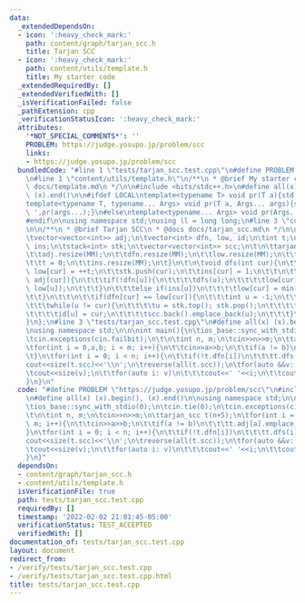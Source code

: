 ```yaml
---
data:
  _extendedDependsOn:
  - icon: ':heavy_check_mark:'
    path: content/graph/tarjan_scc.h
    title: Tarjan SCC
  - icon: ':heavy_check_mark:'
    path: content/utils/template.h
    title: My starter code
  _extendedRequiredBy: []
  _extendedVerifiedWith: []
  _isVerificationFailed: false
  _pathExtension: cpp
  _verificationStatusIcon: ':heavy_check_mark:'
  attributes:
    '*NOT_SPECIAL_COMMENTS*': ''
    PROBLEM: https://judge.yosupo.jp/problem/scc
    links:
    - https://judge.yosupo.jp/problem/scc
  bundledCode: "#line 1 \"tests/tarjan_scc.test.cpp\"\n#define PROBLEM \"https://judge.yosupo.jp/problem/scc\"\
    \n#line 1 \"content/utils/template.h\"\n/**\n * @brief My starter code\n * @docs\
    \ docs/template.md\n */\n\n#include <bits/stdc++.h>\n#define all(x) (x).begin(),\
    \ (x).end()\n\n#ifdef LOCAL\ntemplate<typename T> void pr(T a){std::cerr<<a<<std::endl;}\n\
    template<typename T, typename... Args> void pr(T a, Args... args){std::cerr<<a<<'\
    \ ',pr(args...);}\n#else\ntemplate<typename... Args> void pr(Args... args){}\n\
    #endif\n\nusing namespace std;\nusing ll = long long;\n#line 3 \"content/graph/tarjan_scc.h\"\
    \n\n/**\n * @brief Tarjan SCC\n * @docs docs/tarjan_scc.md\n */\n\nstruct tarjan_scc{\n\
    \tvector<vector<int>> adj;\n\tvector<int> dfn, low, id;\n\tint t;\n\tvector<bool>\
    \ ins;\n\tstack<int> stk;\n\tvector<vector<int>> scc;\n\t\n\ttarjan_scc(int MM){\n\
    \t\tadj.resize(MM);\n\t\tdfn.resize(MM);\n\t\tlow.resize(MM);\n\t\tid.resize(MM);\n\
    \t\tt = 0;\n\t\tins.resize(MM);\n\t}\n\t\n\tvoid dfs(int cur){\n\t\tdfn[cur] =\
    \ low[cur] = ++t;\n\t\tstk.push(cur);\n\t\tins[cur] = 1;\n\t\t\n\t\tfor(auto u:\
    \ adj[cur]){\n\t\t\tif(!dfn[u]){\n\t\t\t\tdfs(u);\n\t\t\t\tlow[cur] = min(low[cur],\
    \ low[u]);\n\t\t\t}\n\t\t\telse if(ins[u])\n\t\t\t\tlow[cur] = min(low[cur], dfn[u]);\n\
    \t\t}\n\t\t\n\t\tif(dfn[cur] == low[cur]){\n\t\t\tint u = -1;\n\t\t\tscc.emplace_back();\n\
    \t\t\twhile(u != cur){\n\t\t\t\tu = stk.top(); stk.pop();\n\t\t\t\tins[u] = 0;\n\
    \t\t\t\tid[u] = cur;\n\t\t\t\tscc.back().emplace_back(u);\n\t\t\t}\n\t\t}\n\t\
    }\n};\n#line 3 \"tests/tarjan_scc.test.cpp\"\n#define all(x) (x).begin(), (x).end()\n\
    \nusing namespace std;\n\n\nint main(){\n\tios_base::sync_with_stdio(0);\n\tcin.tie(0);\n\
    \tcin.exceptions(cin.failbit);\n\t\n\tint n, m;\n\tcin>>n>>m;\n\ttarjan_scc t(n+5);\n\
    \tfor(int i = 0,a,b; i < m; i++){\n\t\tcin>>a>>b;\n\t\tif(a != b)\n\t\t\tt.adj[a].emplace_back(b);\n\
    \t}\n\tfor(int i = 0; i < n; i++){\n\t\tif(!t.dfn[i])\n\t\t\tt.dfs(i);\n\t}\n\t\
    cout<<size(t.scc)<<'\\n';\n\treverse(all(t.scc));\n\tfor(auto &&v: t.scc){\n\t\
    \tcout<<size(v);\n\t\tfor(auto i: v)\n\t\t\tcout<<' '<<i;\n\t\tcout<<'\\n';\n\t\
    }\n}\n"
  code: "#define PROBLEM \"https://judge.yosupo.jp/problem/scc\"\n#include \"../content/graph/tarjan_scc.h\"\
    \n#define all(x) (x).begin(), (x).end()\n\nusing namespace std;\n\n\nint main(){\n\
    \tios_base::sync_with_stdio(0);\n\tcin.tie(0);\n\tcin.exceptions(cin.failbit);\n\
    \t\n\tint n, m;\n\tcin>>n>>m;\n\ttarjan_scc t(n+5);\n\tfor(int i = 0,a,b; i <\
    \ m; i++){\n\t\tcin>>a>>b;\n\t\tif(a != b)\n\t\t\tt.adj[a].emplace_back(b);\n\t\
    }\n\tfor(int i = 0; i < n; i++){\n\t\tif(!t.dfn[i])\n\t\t\tt.dfs(i);\n\t}\n\t\
    cout<<size(t.scc)<<'\\n';\n\treverse(all(t.scc));\n\tfor(auto &&v: t.scc){\n\t\
    \tcout<<size(v);\n\t\tfor(auto i: v)\n\t\t\tcout<<' '<<i;\n\t\tcout<<'\\n';\n\t\
    }\n}"
  dependsOn:
  - content/graph/tarjan_scc.h
  - content/utils/template.h
  isVerificationFile: true
  path: tests/tarjan_scc.test.cpp
  requiredBy: []
  timestamp: '2022-02-02 21:01:45-05:00'
  verificationStatus: TEST_ACCEPTED
  verifiedWith: []
documentation_of: tests/tarjan_scc.test.cpp
layout: document
redirect_from:
- /verify/tests/tarjan_scc.test.cpp
- /verify/tests/tarjan_scc.test.cpp.html
title: tests/tarjan_scc.test.cpp
---
```

